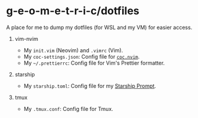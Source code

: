 # g-e-o-m-e-t-r-i-c/dotfiles

A place for me to dump my dotfiles (for WSL and my VM) for easier access.

1. vim-nvim

	-   My `init.vim` (Neovim) and `.vimrc` (Vim).
	-   My `coc-settings.json`: Config file for [`coc.nvim`](https://github.com/neoclide/coc.nvim/).
	-   My `~/.prettierrc`: Config file for Vim's Prettier formatter.

2. starship

	-   My `starship.toml`: Config file for my [Starship Prompt](https://starship.rs/).

3. tmux

	-   My `.tmux.conf`: Config file for Tmux.
